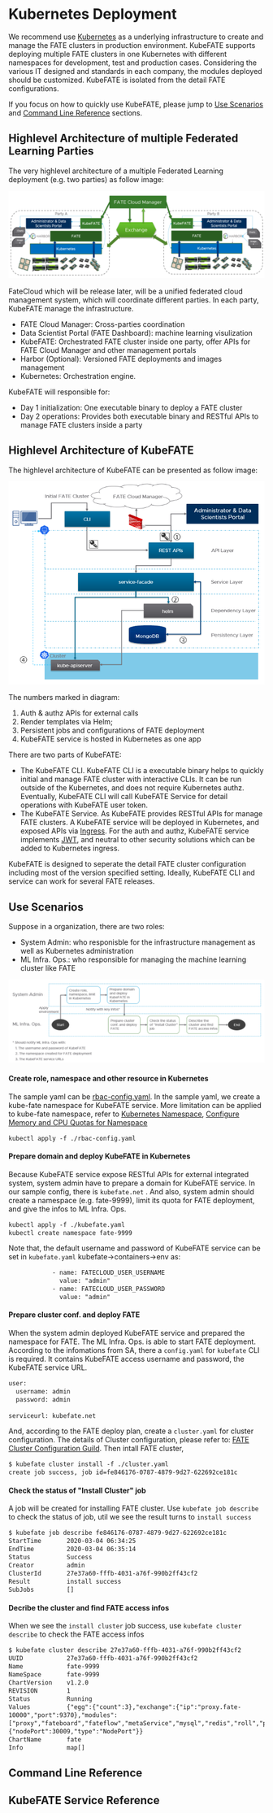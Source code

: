 # Kubernetes Deployment 
We recommend use [Kubernetes](https://kubernetes.io/) as a underlying infrastructure to create and manage the FATE clusters in production environment. KubeFATE supports deploying multiple FATE clusters in one Kubernetes with different namespaces for development, test and production cases. Considering the various IT designed and standards in each company, the modules deployed should be customized. KubeFATE is isolated from the detail FATE configurations. 

If you focus on how to quickly use KubeFATE, please jump to [Use Scenarios](#use-scenarios) and [Command Line Reference](#command-line-reference) sections.

## Highlevel Architecture of multiple Federated Learning Parties
The very highlevel architecture of a multiple Federated Learning deployment (e.g. two parties) as follow image:
<div align="center">
  <img src="./images/hamflp.png">
</div>

FateCloud which will be release later, will be a unified federated cloud management system, which will coordinate different parties. In each party, KubeFATE manage the infrastructure. 

* FATE Cloud Manager: Cross-parties coordination
* Data Scientist Portal (FATE Dashboard): machine learning visulization
* KubeFATE: Orchestrated FATE cluster inside one party, offer APIs for FATE Cloud Manager and other management portals
* Harbor (Optional): Versioned FATE deployments and images management
* Kubernetes: Orchestration engine.

KubeFATE will responsible for:
* Day 1 initialization: One executable binary to deploy a FATE cluster
* Day 2 operations: Provides both executable binary and RESTful APIs to manage FATE clusters inside a party

## Highlevel Architecture of KubeFATE
The highlevel architecture of KubeFATE can be presented as follow image:
<div align="center">
  <img src="./images/kfha.png">
</div>

The numbers marked in diagram:
1. Auth & authz APIs for external calls
2. Render templates via Helm;
3. Persistent jobs and configurations of FATE deployment
4. KubeFATE service is hosted in Kubernetes as one app 

There are two parts of KubeFATE:
* The KubeFATE CLI. KubeFATE CLI is a executable binary helps to quickly initial and manage FATE cluster with interactive CLIs. It can be run outside of the Kubernetes, and does not require Kubernetes authz. Eventually, KubeFATE CLI will call KubeFATE Service for detail operations with KubeFATE user token. 
* The KubeFATE Service. As KubeFATE provides RESTful APIs for manage FATE clusters. A KubeFATE service will be deployed in Kubernetes, and exposed APIs via [Ingress](https://kubernetes.io/docs/concepts/services-networking/ingress/). For the auth and authz, KubeFATE service implements [JWT](https://jwt.io/introduction/), and neutral to other security solutions which can be added to Kubernetes ingress. 

KubeFATE is designed to seperate the detail FATE cluster configuration including most of the version specified setting. Ideally, KubeFATE CLI and service can work for several FATE releases. 

## Use Scenarios
Suppose in a organization, there are two roles:
* System Admin: who responisble for the infrastructure management as well as Kubernetes administration
* ML Infra. Ops.: who responsible for managing the machine learning cluster like FATE

<div align="center">
  <img src="./images/swim.png">
</div>

#### Create role, namespace and other resource in Kubernetes
The sample yaml can be [rbac-config.yaml](./rbac-config.yaml). In the sample yaml, we create a kube-fate namespace for KubeFATE service. More limitation can be applied to kube-fate namespace, refer to [Kubernetes Namespace](https://kubernetes.io/docs/concepts/overview/working-with-objects/namespaces/), [Configure Memory and CPU Quotas for Namespace](https://kubernetes.io/docs/tasks/administer-cluster/manage-resources/quota-memory-cpu-namespace/) 
```
kubectl apply -f ./rbac-config.yaml
```
#### Prepare domain and deploy KubeFATE in Kubernetes
Because KubeFATE service expose RESTful APIs for external integrated system, system admin have to prepare a domain for KubeFATE service. In our sample config, there is `kubefate.net` . And also, system admin should create a namespace (e.g. fate-9999), limit its quota for FATE deployment, and give the infos to ML Infra. Ops.
```
kubectl apply -f ./kubefate.yaml
kubectl create namespace fate-9999
```
Note that, the default username and password of KubeFATE service can be set in `kubefate.yaml` kubefate->containers->env as:
```
            - name: FATECLOUD_USER_USERNAME
              value: "admin"
            - name: FATECLOUD_USER_PASSWORD
              value: "admin"
```

#### Prepare cluster conf. and deploy FATE
When the system admin deployed KubeFATE service and prepared the namespace for FATE. The ML Infra. Ops. is able to start FATE deployment. According to the infomations from SA, there a `config.yaml` for `kubefate` CLI is required. It contains KubeFATE access username and password, the KubeFATE service URL.

```
user:
  username: admin
  password: admin

serviceurl: kubefate.net
```

And, according to the FATE deploy plan, create a `cluster.yaml` for cluster configuration. The details of Cluster configuration, please refer to: [FATE Cluster Configuration Guild](#). Then intall FATE cluster,

```
$ kubefate cluster install -f ./cluster.yaml
create job success, job id=fe846176-0787-4879-9d27-622692ce181c
```
#### Check the status of "Install Cluster" job
A job will be created for installing FATE cluster. Use `kubefate job describe` to check the status of job, util we see the result turns to `install success`

```
$ kubefate job describe fe846176-0787-4879-9d27-622692ce181c
StartTime       2020-03-04 06:34:25
EndTime         2020-03-04 06:35:14
Status          Success
Creator         admin
ClusterId       27e37a60-fffb-4031-a76f-990b2ff43cf2
Result          install success
SubJobs         []
```
#### Decribe the cluster and find FATE access infos
When we see the `install cluster` job success, use `kubefate cluster describe` to check the FATE access infos
```
$ kubefate cluster describe 27e37a60-fffb-4031-a76f-990b2ff43cf2
UUID            27e37a60-fffb-4031-a76f-990b2ff43cf2
Name            fate-9999
NameSpace       fate-9999
ChartVersion    v1.2.0
REVISION        1
Status          Running
Values          {"egg":{"count":3},"exchange":{"ip":"proxy.fate-10000","port":9370},"modules":["proxy","fateboard","fateflow","metaService","mysql","redis","roll","python"],"partyId":9999,"proxy":{"nodePort":30009,"type":"NodePort"}}
ChartName       fate
Info            map[]
```

## Command Line Reference
## KubeFATE Service Reference